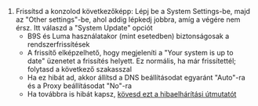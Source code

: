 1. Frissítsd a konzolod következőképp: Lépj be a System Settings-be, majd az "Other settings"-be, ahol addig lépkedj jobbra, amíg a végére nem érsz. Itt válaszd a "System Update" opciót
   - B9S és Luma használatakor (mint esetedben) biztonságosak a rendszerfrissítések
   - A frissítő elképzelhető, hogy megjeleníti a "Your system is up to date" üzenetet a frissítés helyett. Ez normális, ha már frissítettél; folytasd a következő szakasszal
   - Ha ez hibát ad, akkor állítsd a DNS beállításodat egyaránt "Auto"-ra és a Proxy beállításodat "No"-ra
   - Ha továbbra is hibát kapsz, [kövesd ezt a hibaelhárítási útmutatót](troubleshooting#finalizing-setup)
